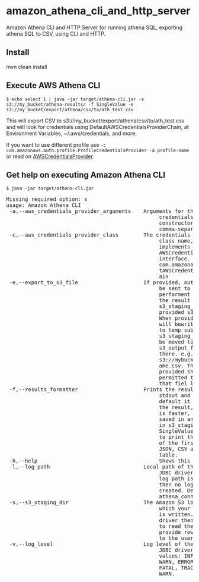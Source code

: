 # amazon_athena_cli_and_http_server
Amazon Athena CLI and HTTP Server for running athena SQL, exporting athena SQL to CSV, using CLI and HTTP.

## Install
mvn clean install

## Execute AWS Athena CLI
`$ echo select 1 | java -jar target/athena-cli.jar -s s3://my_bucket/athena-results/ -f SingleValue -e s3://my_bucket/export/athena/csv/to/ath_test.csv`

This will export CSV to s3://my_bucket/export/athena/csv/to/ath_test.csv and will look for credentials using DefaultAWSCredentialsProviderChain, at Environment Variables, ~/.aws/credentials, and more.

If you want to use different profile use `-c com.amazonaws.auth.profile.ProfileCredentialsProvider -a profile-name` or read on [AWSCredentialsProvider](http://docs.aws.amazon.com/AWSJavaSDK/latest/javadoc/com/amazonaws/auth/AWSCredentialsProvider.html).

## Get help on executing Amazon Athena CLI
`$ java -jar target/athena-cli.jar`
<pre>
Missing required option: s
usage: Amazon Athena CLI
 -a,--aws_credentials_provider_arguments <arg>   Arguments for the
                                                 credentials provider
                                                 constructor as
                                                 comma-separated values.
 -c,--aws_credentials_provider_class <arg>       The credentials provider
                                                 class name, which
                                                 implements the
                                                 AWSCredentialsProvider
                                                 interface. The default is
                                                 com.amazonaws.auth.Defaul
                                                 tAWSCredentialsProviderCh
                                                 ain
 -e,--export_to_s3_file <arg>                    If provided, output will
                                                 be sent to S3 in an
                                                 performent way, by moving
                                                 the result file in
                                                 s3_staging_dir to the
                                                 provided s3 file key.
                                                 When provided the file
                                                 will bewritten at first
                                                 to temp subfolder inside
                                                 s3_staging_dir and will
                                                 be moved to
                                                 s3_output_file from
                                                 there. e.g.
                                                 s3://mybucket/folder/filn
                                                 ame.csv. The credetials
                                                 provided should be
                                                 permitted to write to
                                                 that fiel location.
 -f,--results_formatter <arg>                    Prints the result to
                                                 stdout and formats it. By
                                                 default it doesn't print
                                                 the result, this option
                                                 is faster, results are
                                                 saved in any case to S3
                                                 in s3_staging_dir. Choose
                                                 SingleValue in order just
                                                 to print the fist column
                                                 of the first row. TODO:
                                                 JSON, CSV and ASCII
                                                 table.
 -h,--help                                       Shows this help message.
 -l,--log_path <arg>                             Local path of the Athena
                                                 JDBC driver logs. If no
                                                 log path is provided,
                                                 then no log files are
                                                 created. Default is
                                                 athena_connector_jdbc.log
 -s,--s3_staging_dir <arg>                       The Amazon S3 location to
                                                 which your query output
                                                 is written. The JDBC
                                                 driver then asks Athena
                                                 to read the results and
                                                 provide rows of data back
                                                 to the user..
 -v,--log_level <arg>                            Log level of the Athena
                                                 JDBC driver logs. Valid
                                                 values: INFO, DEBUG,
                                                 WARN, ERROR, ALL, OFF,
                                                 FATAL, TRACE. Default is
                                                 WARN.
                                                 </pre>
